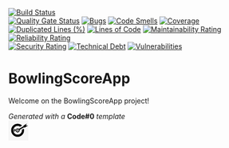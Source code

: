 [![Build Status](https://codefirst.iut.uca.fr/api/badges/victor_perez.ngounou/BowlingScoreApp/status.svg)](https://codefirst.iut.uca.fr/victor_perez.ngounou/BowlingScoreApp)  
[![Quality Gate Status](https://codefirst.iut.uca.fr/sonar/api/project_badges/measure?project=BowlingScoreApp&metric=alert_status&token=d89d41f6a247037395d41fe6f40f53a402943bd9)](https://codefirst.iut.uca.fr/sonar/dashboard?id=BowlingScoreApp)
[![Bugs](https://codefirst.iut.uca.fr/sonar/api/project_badges/measure?project=BowlingScoreApp&metric=bugs&token=d89d41f6a247037395d41fe6f40f53a402943bd9)](https://codefirst.iut.uca.fr/sonar/dashboard?id=BowlingScoreApp)
[![Code Smells](https://codefirst.iut.uca.fr/sonar/api/project_badges/measure?project=BowlingScoreApp&metric=code_smells)](https://codefirst.iut.uca.fr/sonar/dashboard?id=BowlingScoreApp)
[![Coverage](https://codefirst.iut.uca.fr/sonar/api/project_badges/measure?project=BowlingScoreApp&metric=coverage&token=d89d41f6a247037395d41fe6f40f53a402943bd9)](https://codefirst.iut.uca.fr/sonar/dashboard?id=BowlingScoreApp)  
[![Duplicated Lines (%)](https://codefirst.iut.uca.fr/sonar/api/project_badges/measure?project=BowlingScoreApp&metric=duplicated_lines_density)](https://codefirst.iut.uca.fr/sonar/dashboard?id=BowlingScoreApp)
[![Lines of Code](https://codefirst.iut.uca.fr/sonar/api/project_badges/measure?project=BowlingScoreApp&metric=ncloc)](https://codefirst.iut.uca.fr/sonar/dashboard?id=BowlingScoreApp)
[![Maintainability Rating](https://codefirst.iut.uca.fr/sonar/api/project_badges/measure?project=BowlingScoreApp&metric=sqale_rating)](https://codefirst.iut.uca.fr/sonar/dashboard?id=BowlingScoreApp)
[![Reliability Rating](https://codefirst.iut.uca.fr/sonar/api/project_badges/measure?project=BowlingScoreApp&metric=reliability_rating)](https://codefirst.iut.uca.fr/sonar/dashboard?id=BowlingScoreApp)  
[![Security Rating](https://codefirst.iut.uca.fr/sonar/api/project_badges/measure?project=BowlingScoreApp&metric=security_rating)](https://codefirst.iut.uca.fr/sonar/dashboard?id=BowlingScoreApp)
[![Technical Debt](https://codefirst.iut.uca.fr/sonar/api/project_badges/measure?project=BowlingScoreApp&metric=sqale_index)](https://codefirst.iut.uca.fr/sonar/dashboard?id=BowlingScoreApp)
[![Vulnerabilities](https://codefirst.iut.uca.fr/sonar/api/project_badges/measure?project=BowlingScoreApp&metric=vulnerabilities)](https://codefirst.iut.uca.fr/sonar/dashboard?id=BowlingScoreApp)  
 
 
# BowlingScoreApp

Welcome on the BowlingScoreApp project!  



_Generated with a_ **Code#0** _template_  
<img src="Documentation/doc_images/CodeFirst.png" height=40/>   